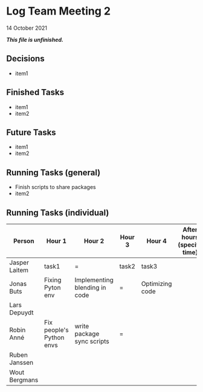 # Log Team Meeting 2
14 October 2021

**_This file is unfinished._**
## Decisions
* item1

## Finished Tasks
* item1
* item2

## Future Tasks
* item1
* item2
  
## Running Tasks (general)
* Finish scripts to share packages
* item2

## Running Tasks (individual)
Person | Hour 1 | Hour 2 | Hour 3 | Hour 4 | After hours (specify time)
------ | ------ | ------ | ------ | ------ | -------------
Jasper Laitem | task1 | = | task2 | task3
Jonas Buts    |  Fixing Pyton env  |  Implementing blending in code   |  =    | Optimizing code
Lars Depuydt  |    |     |      |
Robin Anné    | Fix people's Python envs | write package sync scripts | = | 
Ruben Janssen |    |     |      |
Wout Bergmans |    |     |      |
